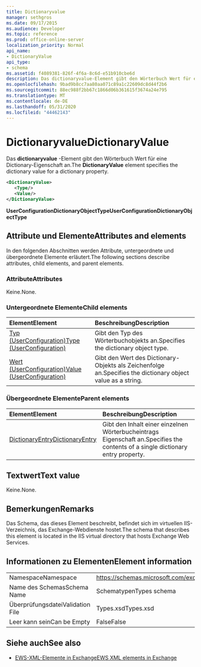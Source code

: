 ```yaml
---
title: Dictionaryvalue
manager: sethgros
ms.date: 09/17/2015
ms.audience: Developer
ms.topic: reference
ms.prod: office-online-server
localization_priority: Normal
api_name:
- DictionaryValue
api_type:
- schema
ms.assetid: f4089381-826f-4f6a-8c6d-e51b910cbe6d
description: Das dictionaryvalue-Element gibt den Wörterbuch Wert für eine Dictionary-Eigenschaft an.
ms.openlocfilehash: 9bad9b8cc7aa80aa071c89a1c22609dc8d44f2b6
ms.sourcegitcommit: 88ec988f2bb67c1866d06b361615f3674a24e795
ms.translationtype: MT
ms.contentlocale: de-DE
ms.lasthandoff: 05/31/2020
ms.locfileid: "44462143"
---
```

# <a name="dictionaryvalue"></a><span data-ttu-id="4f205-103">Dictionaryvalue</span><span class="sxs-lookup"><span data-stu-id="4f205-103">DictionaryValue</span></span>

<span data-ttu-id="4f205-104">Das **dictionaryvalue** -Element gibt den Wörterbuch Wert für eine Dictionary-Eigenschaft an.</span><span class="sxs-lookup"><span data-stu-id="4f205-104">The **DictionaryValue** element specifies the dictionary value for a dictionary property.</span></span> 
  
```xml
<DictionaryValue>
   <Type/>
   <Value/>
</DictionaryValue>
```

 <span data-ttu-id="4f205-105">**UserConfigurationDictionaryObjectType**</span><span class="sxs-lookup"><span data-stu-id="4f205-105">**UserConfigurationDictionaryObjectType**</span></span>
## <a name="attributes-and-elements"></a><span data-ttu-id="4f205-106">Attribute und Elemente</span><span class="sxs-lookup"><span data-stu-id="4f205-106">Attributes and elements</span></span>

<span data-ttu-id="4f205-107">In den folgenden Abschnitten werden Attribute, untergeordnete und übergeordnete Elemente erläutert.</span><span class="sxs-lookup"><span data-stu-id="4f205-107">The following sections describe attributes, child elements, and parent elements.</span></span>
  
### <a name="attributes"></a><span data-ttu-id="4f205-108">Attribute</span><span class="sxs-lookup"><span data-stu-id="4f205-108">Attributes</span></span>

<span data-ttu-id="4f205-109">Keine.</span><span class="sxs-lookup"><span data-stu-id="4f205-109">None.</span></span>
  
### <a name="child-elements"></a><span data-ttu-id="4f205-110">Untergeordnete Elemente</span><span class="sxs-lookup"><span data-stu-id="4f205-110">Child elements</span></span>

|<span data-ttu-id="4f205-111">**Element**</span><span class="sxs-lookup"><span data-stu-id="4f205-111">**Element**</span></span>|<span data-ttu-id="4f205-112">**Beschreibung**</span><span class="sxs-lookup"><span data-stu-id="4f205-112">**Description**</span></span>|
|:-----|:-----|
|[<span data-ttu-id="4f205-113">Typ (UserConfiguration)</span><span class="sxs-lookup"><span data-stu-id="4f205-113">Type (UserConfiguration)</span></span>](type-userconfiguration.md) <br/> |<span data-ttu-id="4f205-114">Gibt den Typ des Wörterbuchobjekts an.</span><span class="sxs-lookup"><span data-stu-id="4f205-114">Specifies the dictionary object type.</span></span>  <br/> |
|[<span data-ttu-id="4f205-115">Wert (UserConfiguration)</span><span class="sxs-lookup"><span data-stu-id="4f205-115">Value (UserConfiguration)</span></span>](value-userconfiguration.md) <br/> |<span data-ttu-id="4f205-116">Gibt den Wert des Dictionary-Objekts als Zeichenfolge an.</span><span class="sxs-lookup"><span data-stu-id="4f205-116">Specifies the dictionary object value as a string.</span></span>  <br/> |
   
### <a name="parent-elements"></a><span data-ttu-id="4f205-117">Übergeordnete Elemente</span><span class="sxs-lookup"><span data-stu-id="4f205-117">Parent elements</span></span>

|<span data-ttu-id="4f205-118">**Element**</span><span class="sxs-lookup"><span data-stu-id="4f205-118">**Element**</span></span>|<span data-ttu-id="4f205-119">**Beschreibung**</span><span class="sxs-lookup"><span data-stu-id="4f205-119">**Description**</span></span>|
|:-----|:-----|
|[<span data-ttu-id="4f205-120">DictionaryEntry</span><span class="sxs-lookup"><span data-stu-id="4f205-120">DictionaryEntry</span></span>](dictionaryentry.md) <br/> |<span data-ttu-id="4f205-121">Gibt den Inhalt einer einzelnen Wörterbucheintrags Eigenschaft an.</span><span class="sxs-lookup"><span data-stu-id="4f205-121">Specifies the contents of a single dictionary entry property.</span></span>  <br/> |
   
## <a name="text-value"></a><span data-ttu-id="4f205-122">Textwert</span><span class="sxs-lookup"><span data-stu-id="4f205-122">Text value</span></span>

<span data-ttu-id="4f205-123">Keine.</span><span class="sxs-lookup"><span data-stu-id="4f205-123">None.</span></span>
  
## <a name="remarks"></a><span data-ttu-id="4f205-124">Bemerkungen</span><span class="sxs-lookup"><span data-stu-id="4f205-124">Remarks</span></span>

<span data-ttu-id="4f205-125">Das Schema, das dieses Element beschreibt, befindet sich im virtuellen IIS-Verzeichnis, das Exchange-Webdienste hostet.</span><span class="sxs-lookup"><span data-stu-id="4f205-125">The schema that describes this element is located in the IIS virtual directory that hosts Exchange Web Services.</span></span>
  
## <a name="element-information"></a><span data-ttu-id="4f205-126">Informationen zu Elementen</span><span class="sxs-lookup"><span data-stu-id="4f205-126">Element information</span></span>

|||
|:-----|:-----|
|<span data-ttu-id="4f205-127">Namespace</span><span class="sxs-lookup"><span data-stu-id="4f205-127">Namespace</span></span>  <br/> |https://schemas.microsoft.com/exchange/services/2006/types  <br/> |
|<span data-ttu-id="4f205-128">Name des Schemas</span><span class="sxs-lookup"><span data-stu-id="4f205-128">Schema Name</span></span>  <br/> |<span data-ttu-id="4f205-129">Schematypen</span><span class="sxs-lookup"><span data-stu-id="4f205-129">Types schema</span></span>  <br/> |
|<span data-ttu-id="4f205-130">Überprüfungsdatei</span><span class="sxs-lookup"><span data-stu-id="4f205-130">Validation File</span></span>  <br/> |<span data-ttu-id="4f205-131">Types.xsd</span><span class="sxs-lookup"><span data-stu-id="4f205-131">Types.xsd</span></span>  <br/> |
|<span data-ttu-id="4f205-132">Leer kann sein</span><span class="sxs-lookup"><span data-stu-id="4f205-132">Can be Empty</span></span>  <br/> |<span data-ttu-id="4f205-133">False</span><span class="sxs-lookup"><span data-stu-id="4f205-133">False</span></span>  <br/> |
   
## <a name="see-also"></a><span data-ttu-id="4f205-134">Siehe auch</span><span class="sxs-lookup"><span data-stu-id="4f205-134">See also</span></span>

- [<span data-ttu-id="4f205-135">EWS-XML-Elemente in Exchange</span><span class="sxs-lookup"><span data-stu-id="4f205-135">EWS XML elements in Exchange</span></span>](ews-xml-elements-in-exchange.md)

